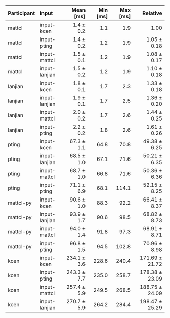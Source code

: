 | Participant | Input | Mean [ms] | Min [ms] | Max [ms] | Relative |
|:---|:---|---:|---:|---:|---:|
| mattcl | input-kcen | 1.4 ± 0.2 | 1.1 | 1.9 | 1.00 |
| mattcl | input-pting | 1.4 ± 0.2 | 1.2 | 1.9 | 1.05 ± 0.18 |
| mattcl | input-mattcl | 1.5 ± 0.1 | 1.2 | 1.9 | 1.08 ± 0.17 |
| mattcl | input-lanjian | 1.5 ± 0.2 | 1.2 | 1.9 | 1.10 ± 0.18 |
| lanjian | input-kcen | 1.8 ± 0.1 | 1.7 | 2.3 | 1.33 ± 0.18 |
| lanjian | input-lanjian | 1.9 ± 0.1 | 1.7 | 2.5 | 1.36 ± 0.20 |
| lanjian | input-mattcl | 2.0 ± 0.2 | 1.7 | 2.6 | 1.44 ± 0.25 |
| lanjian | input-pting | 2.2 ± 0.2 | 1.8 | 2.6 | 1.61 ± 0.26 |
| pting | input-kcen | 67.3 ± 1.1 | 64.8 | 70.8 | 49.38 ± 6.25 |
| pting | input-lanjian | 68.5 ± 1.0 | 67.1 | 71.6 | 50.21 ± 6.35 |
| pting | input-mattcl | 68.7 ± 1.0 | 66.8 | 71.6 | 50.36 ± 6.36 |
| pting | input-pting | 71.1 ± 6.9 | 68.1 | 114.1 | 52.15 ± 8.25 |
| mattcl-py | input-kcen | 90.6 ± 1.0 | 88.3 | 92.2 | 66.41 ± 8.37 |
| mattcl-py | input-lanjian | 93.9 ± 1.7 | 90.6 | 98.5 | 68.82 ± 8.73 |
| mattcl-py | input-mattcl | 94.0 ± 1.4 | 91.8 | 97.3 | 68.91 ± 8.71 |
| mattcl-py | input-pting | 96.8 ± 1.5 | 94.5 | 102.8 | 70.96 ± 8.98 |
| kcen | input-kcen | 234.1 ± 3.6 | 228.6 | 240.4 | 171.69 ± 21.72 |
| kcen | input-pting | 243.3 ± 7.7 | 235.0 | 258.7 | 178.38 ± 23.09 |
| kcen | input-mattcl | 257.4 ± 5.9 | 249.5 | 268.5 | 188.75 ± 24.09 |
| kcen | input-lanjian | 270.7 ± 5.9 | 264.2 | 284.4 | 198.47 ± 25.29 |

